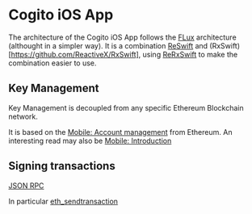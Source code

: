 # Cogito iOS App

The architecture of the Cogito iOS App follows the [FLux](http://facebook.github.io/flux/) architecture (althought in a simpler way). It is a combination [ReSwift](https://github.com/ReSwift/ReSwift) and (RxSwift)[https://github.com/ReactiveX/RxSwift], using [ReRxSwift](https://github.com/svdo/ReRxSwift) to make the combination easier to use.

## Key Management

Key Management is decoupled from any specific Ethereum Blockchain network.

It is based on the [Mobile: Account management](https://github.com/ethereum/go-ethereum/wiki/Mobile:-Account-management) from Ethereum. An interesting read may also be [Mobile: Introduction](https://github.com/ethereum/go-ethereum/wiki/Mobile:-Introduction)


## Signing transactions

[JSON RPC](https://github.com/ethereum/wiki/wiki/JSON-RPC#eth_sendtransaction)

In particular [eth_sendtransaction](https://github.com/ethereum/wiki/wiki/JSON-RPC#eth_sendtransaction)
